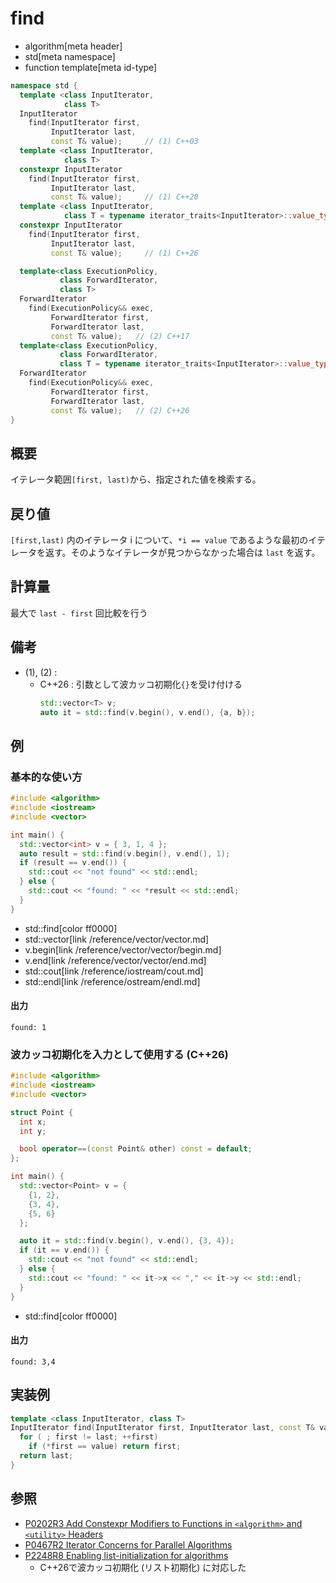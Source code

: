 # find
* algorithm[meta header]
* std[meta namespace]
* function template[meta id-type]

```cpp
namespace std {
  template <class InputIterator,
            class T>
  InputIterator
    find(InputIterator first,
         InputIterator last,
         const T& value);     // (1) C++03
  template <class InputIterator,
            class T>
  constexpr InputIterator
    find(InputIterator first,
         InputIterator last,
         const T& value);     // (1) C++20
  template <class InputIterator,
            class T = typename iterator_traits<InputIterator>::value_type>
  constexpr InputIterator
    find(InputIterator first,
         InputIterator last,
         const T& value);     // (1) C++26

  template<class ExecutionPolicy,
           class ForwardIterator,
           class T>
  ForwardIterator
    find(ExecutionPolicy&& exec,
         ForwardIterator first,
         ForwardIterator last,
         const T& value);   // (2) C++17
  template<class ExecutionPolicy,
           class ForwardIterator,
           class T = typename iterator_traits<InputIterator>::value_type>
  ForwardIterator
    find(ExecutionPolicy&& exec,
         ForwardIterator first,
         ForwardIterator last,
         const T& value);   // (2) C++26
}
```

## 概要
イテレータ範囲`[first, last)`から、指定された値を検索する。


## 戻り値
`[first,last)` 内のイテレータ i について、`*i == value` であるような最初のイテレータを返す。そのようなイテレータが見つからなかった場合は `last` を返す。


## 計算量
最大で `last - first` 回比較を行う


## 備考
- (1), (2) :
    - C++26 : 引数として波カッコ初期化`{}`を受け付ける
        ```cpp
        std::vector<T> v;
        auto it = std::find(v.begin(), v.end(), {a, b});
        ```

## 例
### 基本的な使い方
```cpp example
#include <algorithm>
#include <iostream>
#include <vector>

int main() {
  std::vector<int> v = { 3, 1, 4 };
  auto result = std::find(v.begin(), v.end(), 1);
  if (result == v.end()) {
    std::cout << "not found" << std::endl;
  } else {
    std::cout << "found: " << *result << std::endl;
  }
}
```
* std::find[color ff0000]
* std::vector[link /reference/vector/vector.md]
* v.begin[link /reference/vector/vector/begin.md]
* v.end[link /reference/vector/vector/end.md]
* std::cout[link /reference/iostream/cout.md]
* std::endl[link /reference/ostream/endl.md]

#### 出力
```
found: 1
```

### 波カッコ初期化を入力として使用する (C++26)
```cpp example
#include <algorithm>
#include <iostream>
#include <vector>

struct Point {
  int x;
  int y;

  bool operator==(const Point& other) const = default;
};

int main() {
  std::vector<Point> v = {
	{1, 2},
	{3, 4},
	{5, 6}
  };

  auto it = std::find(v.begin(), v.end(), {3, 4});
  if (it == v.end()) {
    std::cout << "not found" << std::endl;
  } else {
    std::cout << "found: " << it->x << "," << it->y << std::endl;
  }
}
```
* std::find[color ff0000]

#### 出力
```
found: 3,4
```


## 実装例
```cpp
template <class InputIterator, class T>
InputIterator find(InputIterator first, InputIterator last, const T& value) {
  for ( ; first != last; ++first)
    if (*first == value) return first;
  return last;
}
```


## 参照
- [P0202R3 Add Constexpr Modifiers to Functions in `<algorithm>` and `<utility>` Headers](http://www.open-std.org/jtc1/sc22/wg21/docs/papers/2017/p0202r3.html)
- [P0467R2 Iterator Concerns for Parallel Algorithms](http://www.open-std.org/jtc1/sc22/wg21/docs/papers/2017/p0467r2.html)
- [P2248R8 Enabling list-initialization for algorithms](https://open-std.org/jtc1/sc22/wg21/docs/papers/2024/p2248r8.html)
    - C++26で波カッコ初期化 (リスト初期化) に対応した
